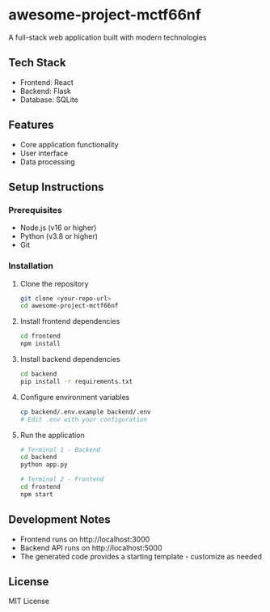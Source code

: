 # awesome-project-mctf66nf

A full-stack web application built with modern technologies

## Tech Stack
- Frontend: React
- Backend: Flask
- Database: SQLite


## Features
- Core application functionality
- User interface
- Data processing

## Setup Instructions

### Prerequisites
- Node.js (v16 or higher)
- Python (v3.8 or higher)
- Git

### Installation
1. Clone the repository
   ```bash
   git clone <your-repo-url>
   cd awesome-project-mctf66nf
   ```

2. Install frontend dependencies
   ```bash
   cd frontend
   npm install
   ```

3. Install backend dependencies
   ```bash
   cd backend
   pip install -r requirements.txt
   ```

4. Configure environment variables
   ```bash
   cp backend/.env.example backend/.env
   # Edit .env with your configuration
   ```

5. Run the application
   ```bash
   # Terminal 1 - Backend
   cd backend
   python app.py
   
   # Terminal 2 - Frontend
   cd frontend
   npm start
   ```

## Development Notes
- Frontend runs on http://localhost:3000
- Backend API runs on http://localhost:5000
- The generated code provides a starting template - customize as needed

## License
MIT License